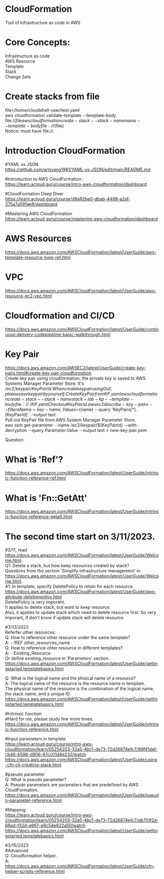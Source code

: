 # CloudFormation
Tool of infrastructure as code in AWS

# Core Concepts: 
Infrastructure as code  
AWS Resource  
Template  
Stack  
Change Sets  

# Create stacks from file
file=/home/cloudshell-user/test.yaml  
aws cloudformation validate-template --template-body file://${file}  
aws cloudformation create-stack --stack-name name --template-body file://${file}  
Notice: must have file://.

# Introduction CloudFormation
#YAML vs JSON  
https://github.com/arisyang1981/YAML-vs-JSON/edit/main/README.md 

#Introduction to AWS CloudFormation :  
https://learn.acloud.guru/course/intro-aws-cloudformation/dashboard 

#CloudFormation Deep Diver  
https://learn.acloud.guru/course/d8a92be0-dbab-4498-a2af-375a7a591ae8/dashboard 

#Mastering AWS CloudFormation  
https://learn.acloud.guru/course/mastering-aws-cloudformation/dashboard

# AWS Resources 
https://docs.aws.amazon.com/AWSCloudFormation/latest/UserGuide/aws-template-resource-type-ref.html

# VPC
https://docs.aws.amazon.com/AWSCloudFormation/latest/UserGuide/aws-resource-ec2-vpc.html 

# Cloudformation and CI/CD
https://docs.aws.amazon.com/AWSCloudFormation/latest/UserGuide/continuous-delivery-codepipeline-basic-walkthrough.html

# Key Pair
https://docs.aws.amazon.com/AWSEC2/latest/UserGuide/create-key-pairs.html#create-key-pair-cloudformation  
Create key pair using cloudformation, the private key is saved to AWS Systems Manager Parameter Store. It's /ec2/keypair/${KeyPairId}.  
When create key pair using GUI, please save key pair by yourself.  
Create Key Pair from KP.yaml  
aws cloudformation create-stack --stack-name stack-lab-kp --template-body file://~/KP.yaml  
Check out KeyPairId.  
aws ec2 describe-key-pairs --filters Name=key-name,Values=${name} --query 'KeyPairs[*].[KeyPairId]' --output text  
Pull out KeyPair file from AWS System Manager Parameter Store.  
aws ssm get-parameter --name /ec2/keypair/${KeyPairId} --with-decryption --query Parameter.Value --output text > new-key-pair.pem

Question:
# What is 'Ref'?
https://docs.aws.amazon.com/AWSCloudFormation/latest/UserGuide/intrinsic-function-reference-ref.html
# What is 'Fn::GetAtt'
https://docs.aws.amazon.com/AWSCloudFormation/latest/UserGuide/intrinsic-function-reference-getatt.html


# The second time start on 3/11/2023.
#3/11, read https://docs.aws.amazon.com/AWSCloudFormation/latest/UserGuide/Welcome.html.  
Q1: Delete a stack, but how keep resources created by stack?  
Questions from the section 'Simplify infrastructure management' in https://docs.aws.amazon.com/AWSCloudFormation/latest/UserGuide/Welcome.html.  
A1: In template, specify DeletePolicy to retain for each resource.  
https://docs.aws.amazon.com/AWSCloudFormation/latest/UserGuide/aws-attribute-deletionpolicy.html  
DeletePolicy is very imporant.  
It applies to delete stack, but want to keep resource.  
Also, it applies to update stack which need to delete resource first. So very imporant, if don't know if update stack will delete resource.

#3/13/2023  
Referfer other resources:  
Q: How to reference other resource under the same template?  
A: - !REF other_resources_name  
Q: How to reference ohter resource in different templates?  
A: - Existing_Resource.  
Or define existing_resource in 'Parameters' section.  
https://docs.aws.amazon.com/AWSCloudFormation/latest/UserGuide/gettingstarted.templatebasics.html  

Q: What is the logical name and the phisical name of a resource?  
A: The logical name of the resource is the resource name in template.  
The physical name of the resource is the combination of the logical name, the stack name, and a unique ID.  
https://docs.aws.amazon.com/AWSCloudFormation/latest/UserGuide/gettingstarted.templatebasics.html  

#Intrinsic function  
#Hard for me, please study few more times.  
https://docs.aws.amazon.com/AWSCloudFormation/latest/UserGuide/intrinsic-function-reference.html  

#Input parameters in template  
https://learn.acloud.guru/course/intro-aws-cloudformation/learn/05254203-32a5-4bc1-de73-72d26874efc7/99f41daf-cb46-b596-d906-97cc01d4e232/watch  
https://docs.aws.amazon.com/AWSCloudFormation/latest/UserGuide/using-cfn-cli-creating-stack.html

#pseudo parameter  
Q: What is pseudo parameter?  
A: Pseudo parameters are parameters that are predefined by AWS CloudFormation.  
https://docs.aws.amazon.com/AWSCloudFormation/latest/UserGuide/pseudo-parameter-reference.html 

#Mapping  
https://learn.acloud.guru/course/intro-aws-cloudformation/learn/05254203-32a5-4bc1-de73-72d26874efc7/db751f2a-88ad-f32d-a997-e8c54e622a50/watch  
https://docs.aws.amazon.com/AWSCloudFormation/latest/UserGuide/gettingstarted.templatebasics.html  

#3/15/2023  
#Advanced  
Q: Cloudformation helper.  
A: https://docs.aws.amazon.com/AWSCloudFormation/latest/UserGuide/cfn-helper-scripts-reference.html 
